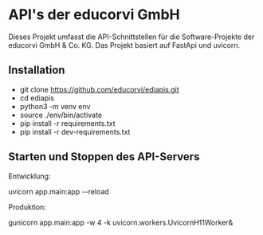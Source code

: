 API's der educorvi GmbH
=======================

Dieses Projekt umfasst die API-Schnittstellen für die Software-Projekte der educorvi GmbH & Co. KG. Das Projekt basiert auf FastApi und uvicorn.

Installation
------------

- git clone https://github.com/educorvi/ediapis.git
- cd ediapis
- python3 -m venv env
- source ./env/bin/activate
- pip install -r requirements.txt
- pip install -r dev-requirements.txt

Starten und Stoppen des API-Servers
-----------------------------------

Entwicklung:

uvicorn app.main:app --reload

Produktion:

gunicorn app.main:app -w 4 -k uvicorn.workers.UvicornH11Worker&

